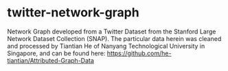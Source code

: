 # twitter-network-graph
Network Graph developed from a Twitter Dataset from the Stanford Large Network Dataset Collection (SNAP).  The particular data herein was cleaned and processed by Tiantian He of Nanyang Technological University in Singapore, and can be found here: https://github.com/he-tiantian/Attributed-Graph-Data
